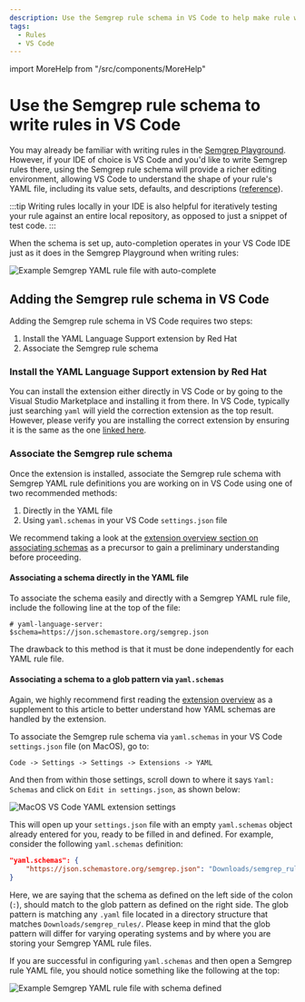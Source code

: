 ```yaml
---
description: Use the Semgrep rule schema in VS Code to help make rule writing easier.
tags:
  - Rules
  - VS Code
---
```


import MoreHelp from "/src/components/MoreHelp"

# Use the Semgrep rule schema to write rules in VS Code

You may already be familiar with writing rules in the [Semgrep Playground](/docs/playground). However, if your IDE of choice is VS Code and you'd like to write Semgrep rules there, using the Semgrep rule schema will provide a richer editing environment, allowing VS Code to understand the shape of your rule's YAML file, including its value sets, defaults, and descriptions ([reference](https://marketplace.visualstudio.com/items?itemName=redhat.vscode-yaml#associating-schemas)).

:::tip
Writing rules locally in your IDE is also helpful for iteratively testing your rule against an entire local repository, as opposed to just a snippet of test code.
:::

When the schema is set up, auto-completion operates in your VS Code IDE just as it does in the Semgrep Playground when writing rules:

![Example Semgrep YAML rule file with auto-complete](/img/kb/vscode-schema-autocomplete-example.png)

## Adding the Semgrep rule schema in VS Code

Adding the Semgrep rule schema in VS Code requires two steps:

1. Install the YAML Language Support extension by Red Hat
2. Associate the Semgrep rule schema

### Install the YAML Language Support extension by Red Hat

You can install the extension either directly in VS Code or by going to the Visual Studio Marketplace and installing it from there. In VS Code, typically just searching `yaml` will yield the correction extension as the top result. However, please verify you are installing the correct extension by ensuring it is the same as the one [linked here](https://marketplace.visualstudio.com/items?itemName=redhat.vscode-yaml).

### Associate the Semgrep rule schema

Once the extension is installed, associate the Semgrep rule schema with Semgrep YAML rule definitions you are working on in VS Code using one of two recommended methods:

1. Directly in the YAML file
2. Using `yaml.schemas` in your VS Code `settings.json` file

We recommend taking a look at the [extension overview section on associating schemas](https://marketplace.visualstudio.com/items?itemName=redhat.vscode-yaml#associating-schemas) as a precursor to gain a preliminary understanding before proceeding.

#### Associating a schema directly in the YAML file

To associate the schema easily and directly with a Semgrep YAML rule file, include the following line at the top of the file:

    # yaml-language-server: $schema=https://json.schemastore.org/semgrep.json

The drawback to this method is that it must be done independently for each YAML rule file.

#### Associating a schema to a glob pattern via `yaml.schemas`

Again, we highly recommend first reading the [extension overview](https://marketplace.visualstudio.com/items?itemName=redhat.vscode-yaml#associating-a-schema-to-a-glob-pattern-via-yaml.schemas) as a supplement to this article to better understand how YAML schemas are handled by the extension.

To associate the Semgrep rule schema via `yaml.schemas` in your VS Code `settings.json` file (on MacOS), go to:

    Code -> Settings -> Settings -> Extensions -> YAML

And then from within those settings, scroll down to where it says `Yaml: Schemas` and click on `Edit in settings.json`, as shown below:

![MacOS VS Code YAML extension settings](/img/kb/vscode-yaml-schemas.png)

This will open up your `settings.json` file with an empty `yaml.schemas` object already entered for you, ready to be filled in and defined. For example, consider the following `yaml.schemas` definition:

```json
"yaml.schemas": {
    "https://json.schemastore.org/semgrep.json": "Downloads/semgrep_rules/*.yaml"
}
```

Here, we are saying that the schema as defined on the left side of the colon (`:`), should match to the glob pattern as defined on the right side. The glob pattern is matching any `.yaml` file located in a directory structure that matches `Downloads/semgrep_rules/`. Please keep in mind that the glob pattern will differ for varying operating systems and by where you are storing your Semgrep YAML rule files.

If you are successful in configuring `yaml.schemas` and then open a Semgrep rule YAML file, you should notice something like the following at the top:

![Example Semgrep YAML rule file with schema defined](/img/kb/vscode-yaml-schema-example-file.png)

<MoreHelp />